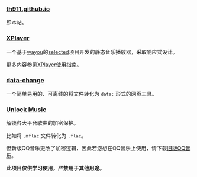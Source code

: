### [th911.github.io](/)

即本站。

### [XPlayer](/XPlayer)

一个基于[wayou](https://github.com/wayou/)的[selected](https://github.com/wayou/selected)项目开发的静态音乐播放器，采取响应式设计。

更多内容参见[XPlayer使用指南](/2024/11/09/2/)。

### [data-change](/data-change)

一个简单易用的、可离线的将文件转化为 `data:` 形式的网页工具。

### [Unlock Music](/unlock-music)

解锁各大平台歌曲的加密保护。

比如将 `.mflac` 文件转化为 `.flac`。

但新版QQ音乐更改了加密逻辑，因此若您想在QQ音乐上使用，请下载[旧版QQ音乐](/file/2024/11/QQMusic_Setup.exe)。

**此项目仅供学习使用，严禁用于其他用途。**
